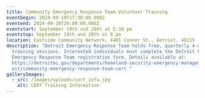 ```yaml
---
title: Community Emergency Response Team Volunteer Training
eventbegin: 2024-09-19T17:30:00.000Z
eventend: 2024-09-20T20:00:00.000Z
eventstart: September 19th and 20th at 5:30 pm
eventstop: September 19th and 20th at 8 pm
location: Eastside Community Network, 4401 Conner St., Detroit, 48215
description: "Detroit Emergency Response Team holds free, quarterly 4-day
  training sessions. Interested individuals must complete the Detroit Community
  Emergency Response Team registration form. Details available at:
  https://detroitmi.gov/departments/homeland-security-emergency-management-detr\
  oit/community-emergency-response-team-cert "
galleryImages:
  - src: /images/uploads/cert_info.jpg
    alt: CERT Training Information
---
```

